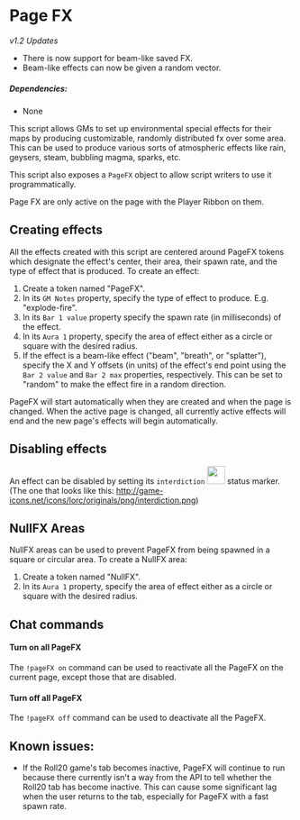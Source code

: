 # Page FX

_v1.2 Updates_
* There is now support for beam-like saved FX.
* Beam-like effects can now be given a random vector.

##### Dependencies:
* None

This script allows GMs to set up environmental special effects for their maps by producing customizable, randomly distributed fx over some area. This can be used to produce various sorts of atmospheric effects like rain, geysers, steam, bubbling magma, sparks, etc.

This script also exposes a ```PageFX``` object to allow script writers to use it programmatically.

Page FX are only active on the page with the Player Ribbon on them.

## Creating effects

All the effects created with this script are centered around PageFX tokens which designate the effect's center, their area, their spawn rate, and the type of effect that is produced. To create an effect:

1. Create a token named "PageFX".
2. In its ```GM Notes``` property, specify the type of effect to produce. E.g. "explode-fire".
3. In its ```Bar 1 value``` property specify the spawn rate (in milliseconds) of the effect.
4. In its ```Aura 1``` property, specify the area of effect either as a circle or square with the desired radius.
5. If the effect is a beam-like effect ("beam", "breath", or "splatter"), specify the X and Y offsets (in units) of the effect's end point using the ```Bar 2 value``` and ```Bar 2 max``` properties, respectively. This can be set to "random" to make the effect fire in a random direction.

PageFX will start automatically when they are created and when the page is changed. When the active page is changed, all currently active effects will end and the new page's effects will begin automatically.

## Disabling effects

An effect can be disabled by setting its ```interdiction``` <img src="http://game-icons.net/icons/lorc/originals/png/interdiction.png" width="32"> status marker. (The one that looks like this: http://game-icons.net/icons/lorc/originals/png/interdiction.png)

## NullFX Areas

NullFX areas can be used to prevent PageFX from being spawned in a square or
circular area. To create a NullFX area:

1. Create a token named "NullFX".
2. In its ```Aura 1``` property, specify the area of effect either as a circle or square with the desired radius.

## Chat commands

#### Turn on all PageFX

The ```!pageFX on``` command can be used to reactivate all the PageFX on the current page, except those that are disabled.

#### Turn off all PageFX

The ```!pageFX off``` command can be used to deactivate all the PageFX.

## Known issues:
* If the Roll20 game's tab becomes inactive, PageFX will continue to run because there currently isn't a way from the API to tell whether the Roll20 tab has become inactive. This can cause some significant lag when the user returns to the tab, especially for PageFX with a fast spawn rate.
